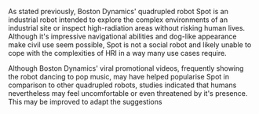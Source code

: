 As stated previously, Boston Dynamics' quadrupled robot Spot is an industrial robot intended to explore the complex environments of an industrial site or inspect high-radiation areas without risking human lives. Although it's impressive navigational abilities and dog-like appearance make civil use seem possible, Spot is not a social robot and likely unable to cope with the complexities of HRI in a way many use cases require.

Although Boston Dynamics' viral promotional videos, frequently showing the robot dancing to pop music, may have helped popularise Spot in comparison to other quadrupled robots, studies indicated that humans nevertheless may feel uncomfortable or even threatened by it's presence. This may be improved to adapt the suggestions 

